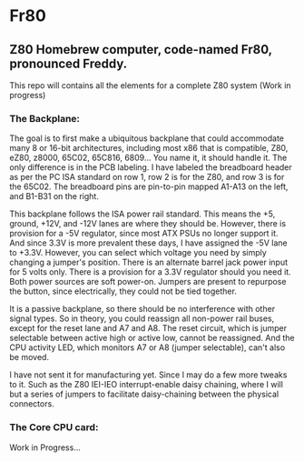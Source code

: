 # Fr80

 ## Z80 Homebrew computer, code-named Fr80, pronounced Freddy.
This repo will contains all the elements for a complete Z80 system (Work in progress)

### The Backplane:
The goal is to first make a ubiquitous backplane that could accommodate many 8 or 16-bit architectures, including most x86 that is compatible, Z80, eZ80, z8000, 65C02, 65C816, 6809... You name it, it should handle it. The only difference is in the PCB labeling. I have labeled the breadboard header as per the PC ISA standard on row 1, row 2 is for the Z80, and row 3 is for the 65C02. The breadboard pins are pin-to-pin mapped A1-A13 on the left, and B1-B31 on the right.
 
This backplane follows the ISA power rail standard. This means the +5, ground, +12V, and -12V lanes are where they should be. However, there is provision for a -5V regulator, since most ATX PSUs no longer support it. And since 3.3V is more prevalent these days, I have assigned the -5V lane to +3.3V. However, you can select which voltage you need by simply changing a jumper's position. There is an alternate barrel jack power input for 5 volts only. There is a provision for a 3.3V regulator should you need it. Both power sources are soft power-on. Jumpers are present to repurpose the button, since electrically, they could not be tied together.

It is a passive backplane, so there should be no interference with other signal types. So in theory, you could reassign all non-power rail buses, except for the reset lane and A7 and A8. The reset circuit, which is jumper selectable between active high or active low, cannot be reassigned. And the CPU activity LED, which monitors A7 or A8 (jumper selectable), can't also be moved.

I have not sent it for manufacturing yet. Since I may do a few more tweaks to it. Such as the Z80 IEI-IEO interrupt-enable daisy chaining, where I will but a series of jumpers to facilitate daisy-chaining between the physical connectors.

### The Core CPU card:

Work in Progress...
